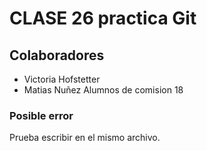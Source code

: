 # CLASE 26 practica Git

## Colaboradores
- Victoria Hofstetter
- Matias Nuñez
Alumnos de comision 18


### Posible error
Prueba escribir en el mismo archivo.
